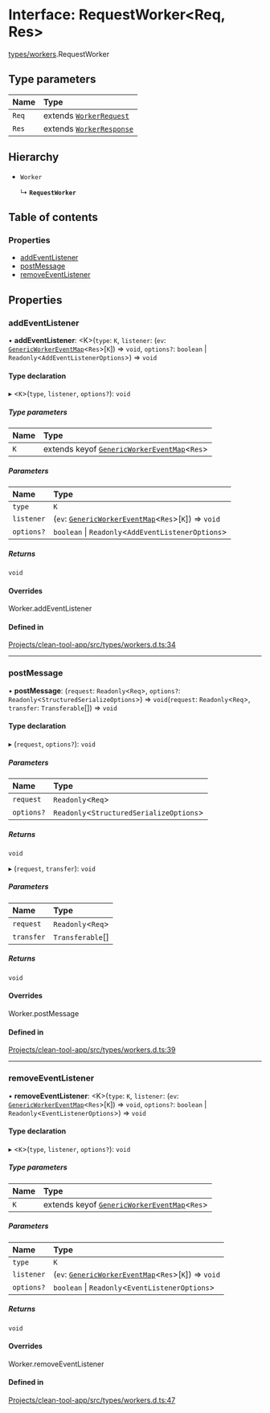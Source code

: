 # Interface: RequestWorker<Req, Res\>

[types/workers](../wiki/types.workers).RequestWorker

## Type parameters

| Name | Type |
| :------ | :------ |
| `Req` | extends [`WorkerRequest`](../wiki/types.workers.WorkerRequest) |
| `Res` | extends [`WorkerResponse`](../wiki/types.workers#workerresponse) |

## Hierarchy

- `Worker`

  ↳ **`RequestWorker`**

## Table of contents

### Properties

- [addEventListener](../wiki/types.workers.RequestWorker#addeventlistener)
- [postMessage](../wiki/types.workers.RequestWorker#postmessage)
- [removeEventListener](../wiki/types.workers.RequestWorker#removeeventlistener)

## Properties

### addEventListener

• **addEventListener**: <K\>(`type`: `K`, `listener`: (`ev`: [`GenericWorkerEventMap`](../wiki/types.workers.GenericWorkerEventMap)<`Res`\>[`K`]) => `void`, `options?`: `boolean` \| `Readonly`<`AddEventListenerOptions`\>) => `void`

#### Type declaration

▸ <`K`\>(`type`, `listener`, `options?`): `void`

##### Type parameters

| Name | Type |
| :------ | :------ |
| `K` | extends keyof [`GenericWorkerEventMap`](../wiki/types.workers.GenericWorkerEventMap)<`Res`\> |

##### Parameters

| Name | Type |
| :------ | :------ |
| `type` | `K` |
| `listener` | (`ev`: [`GenericWorkerEventMap`](../wiki/types.workers.GenericWorkerEventMap)<`Res`\>[`K`]) => `void` |
| `options?` | `boolean` \| `Readonly`<`AddEventListenerOptions`\> |

##### Returns

`void`

#### Overrides

Worker.addEventListener

#### Defined in

[Projects/clean-tool-app/src/types/workers.d.ts:34](https://github.com/yuckyh/clean-tool-app/)

___

### postMessage

• **postMessage**: (`request`: `Readonly`<`Req`\>, `options?`: `Readonly`<`StructuredSerializeOptions`\>) => `void`(`request`: `Readonly`<`Req`\>, `transfer`: `Transferable`[]) => `void`

#### Type declaration

▸ (`request`, `options?`): `void`

##### Parameters

| Name | Type |
| :------ | :------ |
| `request` | `Readonly`<`Req`\> |
| `options?` | `Readonly`<`StructuredSerializeOptions`\> |

##### Returns

`void`

▸ (`request`, `transfer`): `void`

##### Parameters

| Name | Type |
| :------ | :------ |
| `request` | `Readonly`<`Req`\> |
| `transfer` | `Transferable`[] |

##### Returns

`void`

#### Overrides

Worker.postMessage

#### Defined in

[Projects/clean-tool-app/src/types/workers.d.ts:39](https://github.com/yuckyh/clean-tool-app/)

___

### removeEventListener

• **removeEventListener**: <K\>(`type`: `K`, `listener`: (`ev`: [`GenericWorkerEventMap`](../wiki/types.workers.GenericWorkerEventMap)<`Res`\>[`K`]) => `void`, `options?`: `boolean` \| `Readonly`<`EventListenerOptions`\>) => `void`

#### Type declaration

▸ <`K`\>(`type`, `listener`, `options?`): `void`

##### Type parameters

| Name | Type |
| :------ | :------ |
| `K` | extends keyof [`GenericWorkerEventMap`](../wiki/types.workers.GenericWorkerEventMap)<`Res`\> |

##### Parameters

| Name | Type |
| :------ | :------ |
| `type` | `K` |
| `listener` | (`ev`: [`GenericWorkerEventMap`](../wiki/types.workers.GenericWorkerEventMap)<`Res`\>[`K`]) => `void` |
| `options?` | `boolean` \| `Readonly`<`EventListenerOptions`\> |

##### Returns

`void`

#### Overrides

Worker.removeEventListener

#### Defined in

[Projects/clean-tool-app/src/types/workers.d.ts:47](https://github.com/yuckyh/clean-tool-app/)
